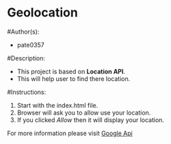 # Geolocation

#Author(s):
  * pate0357
  
#Description:
  * This project is based on **Location API**.
  * This will help user to find there location.

#Instructions:
   1. Start with the index.html file.
   2. Browser will ask you to allow use your location.
   3. If you clicked *Allow*  then it will display your location.
   
For more information please visit [Google Api](https://developers.google.com/maps/ "Google") 